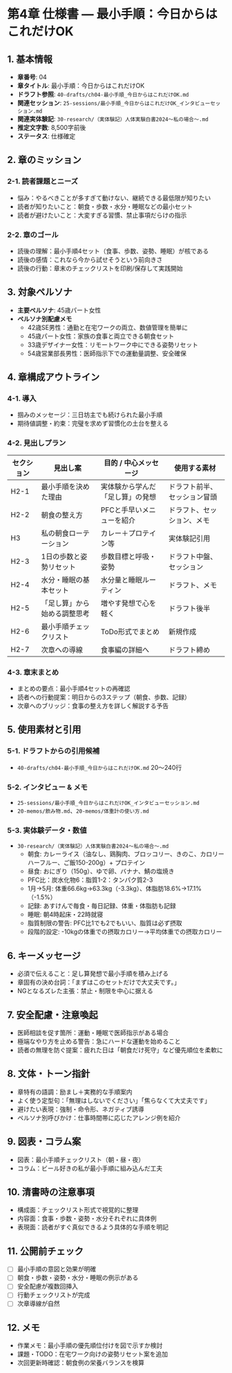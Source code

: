# 第4章 仕様書 — 最小手順：今日からはこれだけOK

## 1. 基本情報
- **章番号**: 04
- **章タイトル**: 最小手順：今日からはこれだけOK
- **ドラフト参照**: `40-drafts/ch04-最小手順_今日からはこれだけOK.md`
- **関連セッション**: `25-sessions/最小手順_今日からはこれだけOK_インタビューセッション.md`
- **関連実体験記**: `30-research/（実体験記）人体実験白書2024〜私の場合〜.md`
- **推定文字数**: 8,500字前後
- **ステータス**: 仕様確定

## 2. 章のミッション
### 2-1. 読者課題とニーズ
- 悩み：やるべきことが多すぎて動けない、継続できる最低限が知りたい
- 読者が知りたいこと：朝食・歩数・水分・睡眠などの最小セット
- 読者が避けたいこと：大変すぎる習慣、禁止事項だらけの指示

### 2-2. 章のゴール
- 読後の理解：最小手順4セット（食事、歩数、姿勢、睡眠）が核である
- 読後の感情：これなら今から試せそうという前向きさ
- 読後の行動：章末のチェックリストを印刷/保存して実践開始

## 3. 対象ペルソナ
- **主要ペルソナ**: 45歳パート女性
- **ペルソナ別配慮メモ**
  - 42歳SE男性：通勤と在宅ワークの両立、数値管理を簡単に
  - 45歳パート女性：家族の食事と両立できる朝食セット
  - 33歳デザイナー女性：リモートワーク中にできる姿勢リセット
  - 54歳営業部長男性：医師指示下での運動量調整、安全確保

## 4. 章構成アウトライン
### 4-1. 導入
- 掴みのメッセージ：三日坊主でも続けられた最小手順
- 期待値調整・約束：完璧を求めず習慣化の土台を整える

### 4-2. 見出しプラン
| セクション | 見出し案 | 目的 / 中心メッセージ | 使用する素材 |
|-------------|----------|-----------------------|----------------|
| H2-1 | 最小手順を決めた理由 | 実体験から学んだ「足し算」の発想 | ドラフト前半、セッション冒頭 |
| H2-2 | 朝食の整え方 | PFCと手早いメニューを紹介 | ドラフト、セッション、メモ |
| H3 | 私の朝食ローテーション | カレー＋プロテイン等 | 実体験記引用 |
| H2-3 | 1日の歩数と姿勢リセット | 歩数目標と呼吸・姿勢 | ドラフト中盤、セッション |
| H2-4 | 水分・睡眠の基本セット | 水分量と睡眠ルーティン | ドラフト、メモ |
| H2-5 | 「足し算」から始める調整思考 | 増やす発想で心を軽く | ドラフト後半 |
| H2-6 | 最小手順チェックリスト | ToDo形式でまとめ | 新規作成 |
| H2-7 | 次章への導線 | 食事編の詳細へ | ドラフト締め |

### 4-3. 章末まとめ
- まとめの要点：最小手順4セットの再確認
- 読者への行動提案：明日からの3ステップ（朝食、歩数、記録）
- 次章へのブリッジ：食事の整え方を詳しく解説する予告

## 5. 使用素材と引用
### 5-1. ドラフトからの引用候補
- `40-drafts/ch04-最小手順_今日からはこれだけOK.md` 20〜240行

### 5-2. インタビュー & メモ
- `25-sessions/最小手順_今日からはこれだけOK_インタビューセッション.md`
- `20-memos/飲み物.md`、`20-memos/体重計の使い方.md`

### 5-3. 実体験データ・数値
- `30-research/（実体験記）人体実験白書2024〜私の場合〜.md`
  - 朝食: カレーライス（油なし、鶏胸肉、ブロッコリー、きのこ、カロリーハーフルー、ご飯150-200g）+ プロテイン
  - 昼食: おにぎり（150g）、ゆで卵、バナナ、鯖の塩焼き
  - PFC比：炭水化物6：脂質1-2：タンパク質2-3
  - 1月→5月: 体重66.6kg→63.3kg（-3.3kg）、体脂肪18.6%→17.1%（-1.5%）
  - 記録: あすけんで毎食・毎日記録、体重・体脂肪も記録
  - 睡眠: 朝4時起床・22時就寝
  - 脂質制限の警告: PFC比1でも2でもいい、脂質は必ず摂取
  - 段階的設定: -10kgの体重での摂取カロリー→平均体重での摂取カロリー

## 6. キーメッセージ
- 必須で伝えること：足し算発想で最小手順を積み上げる
- 章固有の決め台詞：「まずはこのセットだけで大丈夫です。」
- NGとなるズレた主張：禁止・制限を中心に据える

## 7. 安全配慮・注意喚起
- 医師相談を促す箇所：運動・睡眠で医師指示がある場合
- 極端なやり方を止める警告：急にハードな運動を始めること
- 読者の無理を防ぐ提案：疲れた日は「朝食だけ死守」など優先順位を柔軟に

## 8. 文体・トーン指針
- 章特有の語調：励まし＋実務的な手順案内
- よく使う定型句：「無理はしないでください」「焦らなくて大丈夫です」
- 避けたい表現：強制・命令形、ネガティブ誘導
- ペルソナ別呼びかけ：仕事時間帯に応じたアレンジ例を紹介

## 9. 図表・コラム案
- 図表：最小手順チェックリスト（朝・昼・夜）
- コラム：ビール好きの私が最小手順に組み込んだ工夫

## 10. 清書時の注意事項
- 構成面：チェックリスト形式で視覚的に整理
- 内容面：食事・歩数・姿勢・水分それぞれに具体例
- 表現面：読者がすぐ真似できるよう具体的な手順を明記

## 11. 公開前チェック
- [ ] 最小手順の意図と効果が明確
- [ ] 朝食・歩数・姿勢・水分・睡眠の例示がある
- [ ] 安全配慮が複数回挿入
- [ ] 行動チェックリストが完成
- [ ] 次章導線が自然

## 12. メモ
- 作業メモ：最小手順の優先順位付けを図で示すか検討
- 課題・TODO：在宅ワーク向けの姿勢リセット案を追加
- 次回更新時確認：朝食例の栄養バランスを検算
